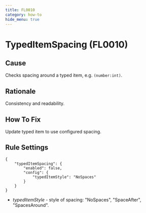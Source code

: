 ```yaml
---
title: FL0010
category: how-to
hide_menu: true
---
```


# TypedItemSpacing (FL0010)

## Cause

Checks spacing around a typed item, e.g. `(number:int)`.

## Rationale

Consistency and readability.

## How To Fix

Update typed item to use configured spacing.

## Rule Settings

    {
        "typedItemSpacing": {
            "enabled": false,
            "config": {
                "typedItemStyle": "NoSpaces"
            }
        }
    }

* *typedItemStyle* - style of spacing: "NoSpaces", "SpaceAfter", "SpacesAround".
